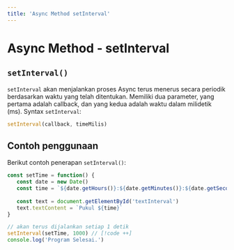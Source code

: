 ```yaml
---
title: 'Async Method setInterval'
---
```


# Async Method - setInterval

## `setInterval()`

`setInterval` akan menjalankan proses Async terus menerus secara periodik berdasarkan waktu yang telah ditentukan. Memiliki dua parameter, yang pertama adalah callback, dan yang kedua adalah waktu dalam milidetik (ms). Syntax `setInterval`:

```js
setInterval(callback, timeMilis)
```

## Contoh penggunaan

Berikut contoh penerapan `setInterval()`:

```js
const setTime = function() {
   const date = new Date()
   const time = `${date.getHours()}:${date.getMinutes()}:${date.getSeconds()}`
   
   const text = document.getElementById('textInterval')
   text.textContent = `Pukul ${time}`
}

// akan terus dijalankan setiap 1 detik
setInterval(setTime, 1000) // [!code ++]
console.log('Program Selesai.')
```